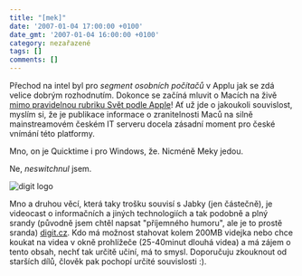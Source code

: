 ```yaml
---
title: "[mek]"
date: '2007-01-04 17:00:00 +0100'
date_gmt: '2007-01-04 16:00:00 +0100'
category: nezařazené
tags: []
comments: []
---
```

<p>Přechod na intel byl pro <em>segment osobních počítačů</em> v Applu jak se zdá velice dobrým rozhodnutím. Dokonce se začíná mluvit o Macích na živě <a href="https://www.zive.cz/h/Bleskovky/AR.asp?ARI=132555">mimo pravidelnou rubriku Svět podle Apple</a>! Ať už jde o jakoukoli souvislost, myslím si, že je publikace informace o zranitelnosti Maců na silně mainstreamovém českém IT serveru docela zásadní moment pro české vnímání této platformy.</p>
<p>Mno, on je Quicktime i pro Windows, že. Nicméně Meky jedou.</p>
<p>Ne, <em>neswitchnul</em> jsem.</p>
<div ><img src="/assets/migrated/old-images/digit.gif" alt="digit logo"></div>
<p>Mno a druhou věcí, která taky trošku souvisí s Jabky (jen částečně), je videocast o informačních a jiných technologiích a tak podobně a plný srandy (původně jsem chtěl napsat "příjemného humoru", ale je to prostě sranda) <a href="https://digit.cz">digit.cz</a>. Kdo má možnost stahovat kolem 200MB videjka nebo chce koukat na videa v okně prohlížeče (25-40minut dlouhá videa) a má zájem o tento obsah, nechť tak určitě učiní, má to smysl. Doporučuju zkouknout od starších dílů, člověk pak pochopí určité souvislosti :).</p>

